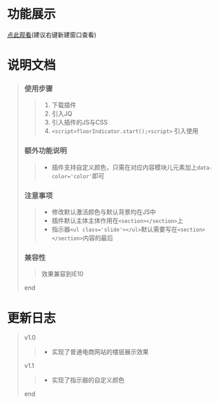 # 功能展示
[点此观看](https://quiethear.github.io/indicator-floor/index.html "电商网站楼层指示器")(建议右键新建窗口查看)
# 说明文档
> ### 使用步骤
>> 1. 下载插件
>> 2. 引入JQ
>> 3. 引入插件的JS与CSS
>> 4. `<script>floorIndicator.start();<script>` 引入使用
> ### 额外功能说明
>> * 插件支持自定义颜色，只需在对应内容模块儿元素加上`data-color='color'`即可
> ### 注意事项
>> * 修改默认激活颜色与默认背景均在JS中
>> * 插件默认主体主体作用在`<section></section>`上
>> * 指示器`<ul class='slide'></ul>`默认需要写在`<section></section>`内容的最后
> ### 兼容性
>> 效果兼容到IE10
>
> end
# 更新日志
> v1.0
>> * 实现了普通电商网站的楼层展示效果
>
> v1.1
>> * 实现了指示器的自定义颜色
>
> end
